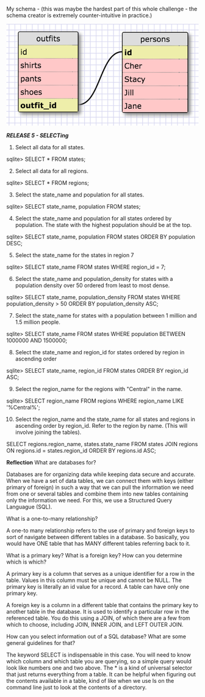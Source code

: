 My schema - (this was maybe the hardest part of this whole challenge - the schema creator 
is extremely counter-intuitive in practice.)

![Schema](schema.png "Schema1")



***RELEASE 5 - SELECTing***

1. Select all data for all states.

sqlite> SELECT * FROM states;

2. Select all data for all regions.

sqlite> SELECT * FROM regions;

3. Select the state_name and population for all states.

sqlite> SELECT state_name, population FROM states;

4. Select the state_name and population for all states ordered by population. The state with the highest population should be at the top.

sqlite> SELECT state_name, population FROM states ORDER BY population DESC;

5. Select the state_name for the states in region 7

sqlite> SELECT state_name FROM states WHERE region_id = 7;

6. Select the state_name and population_density for states with a population density over 50 ordered from least to most dense.

sqlite> SELECT state_name, population_density FROM states WHERE population_density > 50 ORDER BY population_density ASC;

7. Select the state_name for states with a population between 1 million and 1.5 million people.

sqlite> SELECT state_name FROM states WHERE population BETWEEN 1000000 AND 1500000;

8. Select the state_name and region_id for states ordered by region in ascending order

sqlite> SELECT state_name, region_id FROM states ORDER BY region_id ASC;

9. Select the region_name for the regions with "Central" in the name.

sqlite> SELECT region_name FROM regions WHERE region_name LIKE '%Central%';

10. Select the region_name and the state_name for all states and regions in ascending order by region_id. Refer to the region by name. (This will involve joining the tables).

SELECT regions.region_name, states.state_name FROM states JOIN regions ON regions.id = states.region_id ORDER BY regions.id ASC;

**Reflection**
What are databases for?

Databases are for organizing data while keeping data secure and accurate. 
When we have a set of data tables, we can connect them with keys (either primary of foreign)
in such a way that we can pull the information we need from one or several tables and combine
them into new tables containing only the information we need. For this, we use a 
Structured Query Languague (SQL).

What is a one-to-many relationship?

A one-to many relationship refers to the use of primary and foreign keys to sort of navigate 
between different tables in a database. So basically, you would have ONE table that has MANY 
different tables referring back to it. 

What is a primary key? What is a foreign key? How can you determine which is which?

A primary key is a column that serves as a unique identifier for a row in the table. Values 
in this column must be unique and cannot be NULL. The primary key is literally an id value for a record. 
A table can have only one primary key. 

A foreign key is a column in a different table that contains the primary key to another table in the 
database. It is used to identify a particular row in the referenced table. You do this using a JOIN, of which 
there are a few from which to choose, including JOIN, INNER JOIN, and LEFT OUTER JOIN.

How can you select information out of a SQL database? What are some general guidelines for that?

The keyword SELECT is indispensable in this case. You will need to know which column and which table you are 
querying, so a simple query would look like numbers one and two above. The * is a kind of universal selector that just
returns everything from a table. It can be helpful when figuring out the contents available in a table, kind of like when we use ls on the command line just to look at the contents of a directory. 